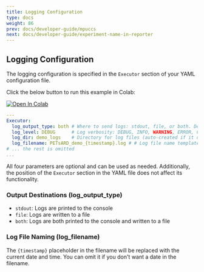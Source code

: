 ```yaml
---
title: Logging Configuration
type: docs
weight: 86
prev: docs/developer-guide/mpuccs
next: docs/developer-guide/experiment-name-in-reporter
---
```


## Logging Configuration

The logging configuration is specified in the `Executor` section of your YAML configuration file.

Click the below button to run this example in Colab:

[![Open In Colab](https://colab.research.google.com/assets/colab-badge.svg)](https://colab.research.google.com/github/nics-dp/petsard/blob/main/demo/developer-guide/logging-configuration.ipynb)

```yaml
---
Executor:
  log_output_type: both # Where to send logs: stdout, file, or both. Default is file
  log_level: DEBUG      # Log verbosity: DEBUG, INFO, WARNING, ERROR, CRITICAL. Default is INFO
  log_dir: demo_logs    # Directory for log files (auto-created if it doesn't exist). Default is ., means working directory
  log_filename: PETsARD_demo_{timestamp}.log # # Log file name template. Default is "PETsARD_{timestamp}.log"
# ... the rest is omitted
...
```

All four parameters are optional and can be used as needed. Additionally, the position of the `Executor` section in the YAML file does not affect its functionality.

### Output Destinations (log_output_type)

- `stdout`: Logs are printed to the console
- `file`: Logs are written to a file
- `both`: Logs are both printed to the console and written to a file

### Log File Naming (log_filename)

The `{timestamp}` placeholder in the filename will be replaced with the current date and time. You can omit it if you don't want a date in the filename.
